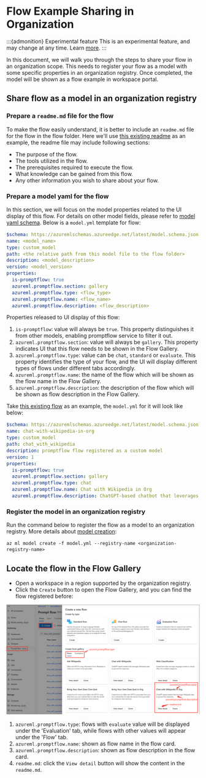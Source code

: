 # Flow Example Sharing in Organization

:::{admonition} Experimental feature
This is an experimental feature, and may change at any time. Learn [more](../../how-to-guides/faq.md#stable-vs-experimental).
:::

In this document, we will walk you through the steps to share your flow in an organization scope. This needs to register your flow as a model with some specific properties in an organization registry. Once completed, the model will be shown as a flow example in workspace portal.

## Share flow as a model in an organization registry

### Prepare a `readme.md` file for the flow

To make the flow easily understand, it is better to include an `readme.md` file for the flow in the flow folder. Here we'll use [this existing readme](https://github.com/microsoft/promptflow/blob/main/examples/flows/chat/chat-with-wikipedia/README.md) as an example, the readme file may include following sections:
- The purpose of the flow.
- The tools utilized in the flow.
- The prerequisites required to execute the flow.
- What knowledge can be gained from this flow.
- Any other information you wish to share about your flow.

### Prepare a model yaml for the flow

In this section, we will focus on the model properties related to the UI display of this flow. For details on other model fields, please refer to [model yaml schema](https://learn.microsoft.com/en-us/azure/machine-learning/reference-yaml-model?view=azureml-api-2). Below is a `model.yml` template for flow:

```yaml
$schema: https://azuremlschemas.azureedge.net/latest/model.schema.json
name: <model_name>
type: custom_model
path: <the relative path from this model file to the flow folder>
description: <model_description>
version: <model_version>
properties:
  is-promptflow: true
  azureml.promptflow.section: gallery
  azureml.promptflow.type: <flow_type>
  azureml.promptflow.name: <flow_name>
  azureml.promptflow.description: <flow_description>
```

Properties released to UI display of this flow:
1. `is-promptflow`: value will always be `true`. This property distinguishes it from other models, enabling promptflow service to filter it out.
2. `azureml.promptflow.section`: value will always be `gallery`. This property indicates UI that this flow needs to be shown in the Flow Gallery.
3. `azureml.promptflow.type`: value can be `chat`, `standard` or `evaluate`. This property identifies the type of your flow, and the UI will display different types of flows under different tabs accordingly.
4. `azureml.promptflow.name`: the name of the flow which will be shown as the flow name in the Flow Gallery.
5. `azureml.promptflow.description`: the description of the flow which will be shown as flow description in the Flow Gallery.

Take [this existing flow](https://github.com/microsoft/promptflow/tree/main/examples/flows/chat/chat-with-wikipedia) as an example, the `model.yml` for it will look like below:
```yaml
$schema: https://azuremlschemas.azureedge.net/latest/model.schema.json
name: chat-with-wikipedia-in-org
type: custom_model
path: chat_with_wikipedia
description: promptflow flow registered as a custom model
version: 1
properties:
  is-promptflow: true
  azureml.promptflow.section: gallery
  azureml.promptflow.type: chat
  azureml.promptflow.name: Chat with Wikipedia in Org
  azureml.promptflow.description: ChatGPT-based chatbot that leverages Wikipedia data to ground the responses.
```

### Register the model in an organization registry

Run the command below to register the flow as a model to an organization registry. More details about [model creation](https://learn.microsoft.com/en-us/cli/azure/ml/model?view=azure-cli-latest#az-ml-model-create):
```
az ml model create -f model.yml --registry-name <organization-registry-name>
```

## Locate the flow in the Flow Gallery

- Open a workspace in a region supported by the organization registry.
- Click the `Create` button to open the Flow Gallery, and you can find the flow registered before:

![organization examples in flow gallery](../../media/cloud/azureml/org_examples_in_flow_gallery.png)

1. `azureml.promptflow.type`: flows with  `evaluate` value will be displayed under the 'Evaluation' tab, while flows with other values will appear under the 'Flow' tab.
2. `azureml.promptflow.name`: shown as flow name in the flow card.
3. `azureml.promptflow.description`: shown as flow description in the flow card.
4. `readme.md`: click the `View detail` button will show the content in the `readme.md`.